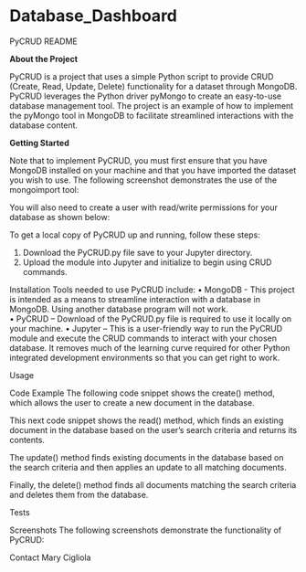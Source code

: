 # Database_Dashboard
PyCRUD README 

**About the Project**

PyCRUD is a project that uses a simple Python script to provide CRUD (Create, Read, Update, Delete) functionality for a dataset through MongoDB.  PyCRUD leverages the Python driver pyMongo to create an easy-to-use database management tool.  The project is an example of how to implement the pyMongo tool in MongoDB to facilitate streamlined interactions with the database content.  

**Getting Started**

Note that to implement PyCRUD, you must first ensure that you have MongoDB installed on your machine and that you have imported the dataset you wish to use.  The following screenshot demonstrates the use of the mongoimport tool:

 

You will also need to create a user with read/write permissions for your database as shown below:
 

 

To get a local copy of PyCRUD up and running, follow these steps:
1.	Download the PyCRUD.py file save to your Jupyter directory.
2.	Upload the module into Jupyter and initialize to begin using CRUD commands.

Installation
Tools needed to use PyCRUD include:
•	MongoDB - This project is intended as a means to streamline interaction with a database in MongoDB.  Using another database program will not work.  
•	PyCRUD – Download of the PyCRUD.py file is required to use it locally on your machine.
•	Jupyter – This is a user-friendly way to run the PyCRUD module and execute the CRUD commands to interact with your chosen database.  It removes much of the learning curve required for other Python integrated development environments so that you can get right to work.

Usage

Code Example
The following code snippet shows the create() method, which allows the user to create a new document in the database.
 

This next code snippet shows the read() method, which finds an existing document in the database based on the user’s search criteria and returns its contents.

 

The update() method finds existing documents in the database based on the search criteria and then applies an update to all matching documents.

 

Finally, the delete() method finds all documents matching the search criteria and deletes them from the database.

 


























Tests
	 
 

















Screenshots
The following screenshots demonstrate the functionality of PyCRUD:	
 
 
 

Contact
Mary Cigliola

